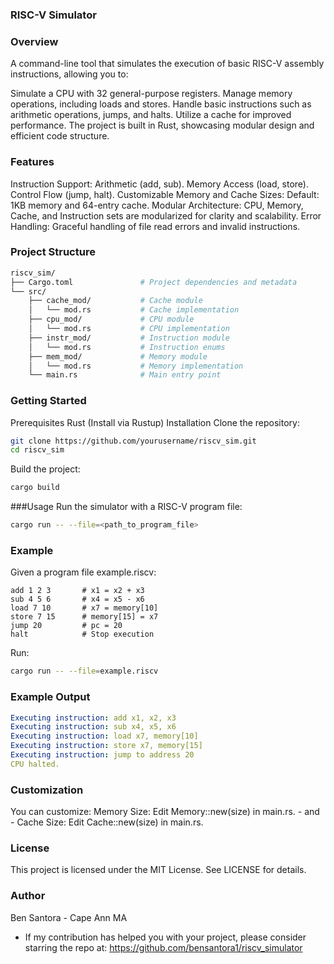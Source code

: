 ### RISC-V Simulator

### Overview
A command-line tool that simulates the execution of basic RISC-V assembly instructions, allowing you to:

Simulate a CPU with 32 general-purpose registers.
Manage memory operations, including loads and stores.
Handle basic instructions such as arithmetic operations, jumps, and halts.
Utilize a cache for improved performance.
The project is built in Rust, showcasing modular design and efficient code structure.

### Features
Instruction Support:
Arithmetic (add, sub).
Memory Access (load, store).
Control Flow (jump, halt).
Customizable Memory and Cache Sizes:
Default: 1KB memory and 64-entry cache.
Modular Architecture:
CPU, Memory, Cache, and Instruction sets are modularized for clarity and scalability.
Error Handling:
Graceful handling of file read errors and invalid instructions.

### Project Structure
```bash
riscv_sim/
├── Cargo.toml               # Project dependencies and metadata
└── src/
    ├── cache_mod/           # Cache module
    │   └── mod.rs           # Cache implementation
    ├── cpu_mod/             # CPU module
    │   └── mod.rs           # CPU implementation
    ├── instr_mod/           # Instruction module
    │   └── mod.rs           # Instruction enums
    ├── mem_mod/             # Memory module
    │   └── mod.rs           # Memory implementation
    └── main.rs              # Main entry point
```
### Getting Started
Prerequisites
Rust (Install via Rustup)
Installation
Clone the repository:
```bash
git clone https://github.com/yourusername/riscv_sim.git
cd riscv_sim
```
Build the project:
```bash
cargo build
```
###Usage
Run the simulator with a RISC-V program file:
```bash
cargo run -- --file=<path_to_program_file>
```
### Example
Given a program file example.riscv:
```text
add 1 2 3       # x1 = x2 + x3
sub 4 5 6       # x4 = x5 - x6
load 7 10       # x7 = memory[10]
store 7 15      # memory[15] = x7
jump 20         # pc = 20
halt            # Stop execution
```
Run:
```bash
cargo run -- --file=example.riscv
```
### Example Output
```yaml
Executing instruction: add x1, x2, x3
Executing instruction: sub x4, x5, x6
Executing instruction: load x7, memory[10]
Executing instruction: store x7, memory[15]
Executing instruction: jump to address 20
CPU halted.
```
### Customization
You can customize:  Memory Size: Edit Memory::new(size) in main.rs. - and -  Cache Size: Edit Cache::new(size) in main.rs.

### License
This project is licensed under the MIT License. See LICENSE for details.

### Author
Ben Santora - Cape Ann MA
* If my contribution has helped you with your project, please consider starring the repo at: https://github.com/bensantora1/riscv_simulator


